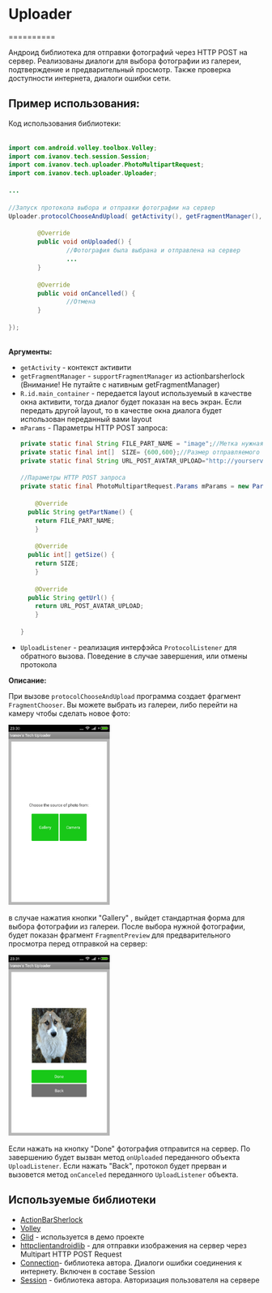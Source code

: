 # Uploader
==========

Андроид библиотека для отправки фотографий через HTTP POST на сервер. Реализованы диалоги для выбора фотографии из галереи, подтверждение и предварительный просмотр. Также проверка доступности интернета, диалоги ошибки сети.


Пример использования:
---------------------

Код использования библиотеки:

```java

import com.android.volley.toolbox.Volley;
import com.ivanov.tech.session.Session;
import com.ivanov.tech.uploader.PhotoMultipartRequest;
import com.ivanov.tech.uploader.Uploader;

...

//Запуск протокола выбора и отправки фотографии на сервер
Uploader.protocolChooseAndUpload( getActivity(), getFragmentManager(), mParams,	new Uploader.UploadListener(){

		@Override
		public void onUploaded() {
				//Фотография была выбрана и отправлена на сервер
				...
		}
						
		@Override
		public void onCancelled() {
				//Отмена
		}
			
});
	
```
**Аргументы:**

* `getActivity` - контекст активити
* `getFragmentManager` - `supportFragmentManager` из actionbarsherlock (Внимание! Не путайте с нативным getFragmentManager)
* `R.id.main_container` - передается layout используемый в качестве окна активити, тогда диалог будет показан на весь экран. Если передать другой layout, то в качестве окна диалога будет использован переданный вами layout
* `mParams` - Параметры HTTP POST запроса:
  ```java
  private static final String FILE_PART_NAME = "image";//Метка нужная на сервере
  private static final int[]  SIZE= {600,600};//Размер отправляемого по HTTP POST изображения
  private static final String URL_POST_AVATAR_UPLOAD="http://yourserver.com/v1/avatars/upload";//Url скрипта на сервере
  
  //Параметры HTTP POST запроса
  private static final PhotoMultipartRequest.Params mParams = new Params()  {
	    				
	  @Override
  	public String getPartName() {
  	  return FILE_PART_NAME;					
	  }
	
	  @Override
  	public int[] getSize() {
  	  return SIZE;
	  }
	
	  @Override
  	public String getUrl() {
  	  return URL_POST_AVATAR_UPLOAD;
	  }	    		

  }
  ```
* `UploadListener` - реализация интерфэйса `ProtocolListener` для обратного вызова. Поведение в случае завершения, или отмены протокола

**Описание:**

При вызове `protocolChooseAndUpload` программа создает фрагмент `FragmentChooser`. Вы можете выбрать из галереи, либо перейти на камеру чтобы сделать новое фото:

<img src="screenshot_FragmentChooser.png" width="200">

в случае нажатия кнопки "Gallery" , выйдет стандартная форма для выбора фотографии из галереи. После выбора нужной фотографии, будет показан фрагмент `FragmentPreview` для предварительного просмотра перед отправкой на сервер:

<img src="screenshot_FragmentPreview.png" width="200">

Если нажать на кнопку "Done" фотография отправится на сервер. По завершению будет вызван метод `onUploaded` переданного объекта `UploadListener`. Если нажать "Back", протокол будет прерван и вызовется метод `onCanceled` переданного `UploadListener` объекта.

Используемые библиотеки
-----------------------

* [ActionBarSherlock][1]
* [Volley][2]
* [Glid][9] - используется в демо проекте
* [httpclientandroidlib][10] - для отправки изображения на сервер через Multipart HTTP POST Request
* [Connection][3]- библиотека автора. Диалоги ошибки соединения к интернету. Включен в составе Session
* [Session][8] - библиотека автора. Авторизация пользователя на сервере


[1]: http://actionbarsherlock.com/
[2]: https://github.com/mcxiaoke/android-volley
[3]: https://github.com/Igorpi25/Connection
[4]: https://github.com/Igorpi25/Server
[5]: https://git-scm.com/book/en/v2/Git-Tools-Submodules/
[6]: https://github.com/Igorpi25/Profile
[7]: http://www.androidhive.info/2014/01/how-to-create-rest-api-for-android-app-using-php-slim-and-mysql-day-12-2/

[8]: https://github.com/Igorpi25/Session
[9]: https://github.com/bumptech/glide
[10]:https://code.google.com/archive/p/httpclientandroidlib/
